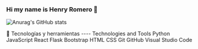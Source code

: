 ### Hi my name is Henry Romero 👋

![Anurag's GitHub stats](https://github-readme-stats.vercel.app/api?username=henry0404&show_icons=true&theme=radical)


<!--
**Henry0404/henry0404** is a ✨ _special_ ✨ repository because its `README.md` (this file) appears on your GitHub profile.

Here are some ideas to get you started:

- 🔭 I’m currently working on ...
- 🌱 I’m currently learning ...
- 👯 I’m looking to collaborate on ...
- 🤔 I’m looking for help with ...
- 💬 Ask me about ...
- 📫 How to reach me: ...
- 😄 Pronouns: ...
- ⚡ Fun fact: ...
-->
🌱  Tecnologías y herramientas ---- Technologies and Tools
Python  JavaScript  React  Flask  Bootstrap
HTML  CSS  Git  GitHub  Visual Studio Code 
